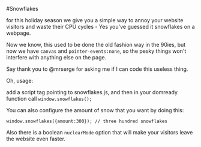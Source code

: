 #Snowflakes

for this holiday season we give you a simple way to annoy your website visitors and waste their CPU cycles - Yes you've guessed it snowflakes on a webpage.

Now we know, this used to be done the old fashion way in the 90ies, but now we have `canvas` and `pointer-events:none`, so the pesky things won't interfere with anything else on the page.

Say thank you to @mrserge for asking me if I can code this useless thing.

Oh, usage:

add a script tag pointing to snowflakes.js, and then in your domready function call `window.snowflakes();`

You can also configure the amount of snow that you want by doing this:

    window.snowflakes({amount:300}); // three hundred snowflakes

Also there is a boolean `nuclearMode` option that will make your visitors leave the website even faster.
